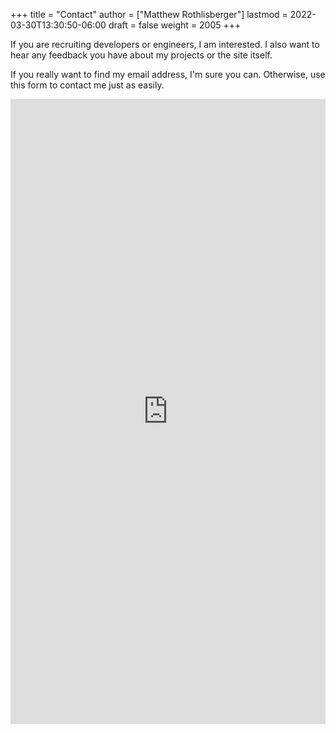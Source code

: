 +++
title = "Contact"
author = ["Matthew Rothlisberger"]
lastmod = 2022-03-30T13:30:50-06:00
draft = false
weight = 2005
+++

If you are recruiting developers or engineers, I am interested. I also
want to hear any feedback you have about my projects or the site
itself.

If you really want to find my email address, I'm sure you
can. Otherwise, use this form to contact me just as easily.

<iframe src="https://docs.google.com/forms/d/e/1FAIpQLSczyzqPe3l6Ou8hgKEyNH_Kt6vwgdLYhVxW7I4lMiyMGK7MkA/viewform?embedded=true" width="100%" height="1000" frameborder="0" marginheight="0" marginwidth="0">Loading…</iframe>
